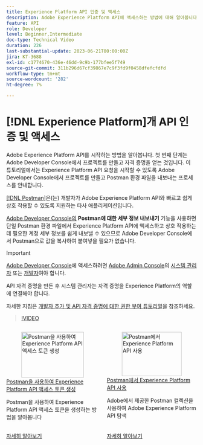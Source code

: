 ```yaml
---
title: Experience Platform API 인증 및 액세스
description: Adobe Experience Platform API에 액세스하는 방법에 대해 알아봅니다.
feature: API
role: Developer
level: Beginner,Intermediate
doc-type: Technical Video
duration: 226
last-substantial-update: 2023-06-21T00:00:00Z
jira: KT-3688
exl-id: c1774670-436e-46dd-9c9b-177bfee5f749
source-git-commit: 311b296d67cf39867e7c9f3fd9f0458dfefcfdfd
workflow-type: tm+mt
source-wordcount: '282'
ht-degree: 7%

---
```


# [!DNL Experience Platform]개 API 인증 및 액세스

Adobe Experience Platform API를 시작하는 방법을 알아봅니다. 첫 번째 단계는 Adobe Developer Console에서 프로젝트를 만들고 자격 증명을 얻는 것입니다. 이 튜토리얼에서는 Experience Platform API 요청을 시작할 수 있도록 Adobe Developer Console에서 프로젝트를 만들고 Postman 환경 파일을 내보내는 프로세스를 안내합니다.

[[!DNL Postman]](https://www.postman.com/)은(는) 개발자가 Adobe Experience Platform API와 빠르고 쉽게 상호 작용할 수 있도록 지원하는 타사 애플리케이션입니다.

[Adobe Developer Console의](https://developer.adobe.com/console/home) **Postman에 대한 세부 정보 내보내기** 기능을 사용하면 단일 Postman 환경 파일에서 Experience Platform API에 액세스하고 상호 작용하는 데 필요한 계정 세부 정보를 쉽게 내보낼 수 있으므로 Adobe Developer Console에서 Postman으로 값을 복사하여 붙여넣을 필요가 없습니다.

>[!IMPORTANT]
>
>[Adobe Developer Console](https://developer.adobe.com/console/home)에 액세스하려면 [Adobe Admin Console](https://helpx.adobe.com/kr/enterprise/using/admin-roles.html)의 [시스템 관리자](https://helpx.adobe.com/kr/enterprise/using/manage-developers.html#:~:text=Add%20developers%20to%20a%20single%20product%20profile&text=In%20the%20Admin%20Console%2C%20navigate,in%20the%20upper%2Dright%20corner.) 또는 [개발자](https://adminconsole.adobe.com)여야 합니다.
>
> API 자격 증명을 만든 후 시스템 관리자는 자격 증명을 Experience Platform의 역할에 연결해야 합니다.
>
>자세한 지침은 [개발자 추가 및 API 자격 증명에 대한 권한 부여 튜토리얼](../admin/add-developers.md)을 참조하세요.


>[!VIDEO](https://video.tv.adobe.com/v/31705/?learn=on&enablevpops&captions=kor)

<!-- CARDS
* generate-an-access-token.md
* use-apis-with-postman.md
-->
<!-- START CARDS HTML - DO NOT MODIFY BY HAND -->
<div class="columns">
    <div class="column is-half-tablet is-half-desktop is-one-third-widescreen" aria-label="Generate an Experience Platform API access token with Postman">
        <div class="card" style="height: 100%; display: flex; flex-direction: column; height: 100%;">
            <div class="card-image">
                <figure class="image x-is-16by9">
                    <a href="generate-an-access-token.md" title="Postman을 사용하여 Experience Platform API 액세스 토큰 생성" target="_blank" rel="referrer">
                        <img class="is-bordered-r-small" src="https://video.tv.adobe.com/v/32728/?format=jpeg&nocache=1752259602830&captions=kor" alt="Postman을 사용하여 Experience Platform API 액세스 토큰 생성"
                             style="width: 100%; aspect-ratio: 16 / 9; object-fit: cover; overflow: hidden; display: block; margin: auto;">
                    </a>
                </figure>
            </div>
            <div class="card-content is-padded-small" style="display: flex; flex-direction: column; flex-grow: 1; justify-content: space-between;">
                <div class="top-card-content">
                    <p class="headline is-size-6 has-text-weight-bold">
                        <a href="generate-an-access-token.md" target="_blank" rel="referrer" title="Postman을 사용하여 Experience Platform API 액세스 토큰 생성">Postman을 사용하여 Experience Platform API 액세스 토큰 생성</a>
                    </p>
                    <p class="is-size-6">Postman을 사용하여 Experience Platform API 액세스 토큰을 생성하는 방법을 알아봅니다</p>
                </div>
                <a href="generate-an-access-token.md" target="_blank" rel="referrer" class="spectrum-Button spectrum-Button--outline spectrum-Button--primary spectrum-Button--sizeM" style="align-self: flex-start; margin-top: 1rem;">
                    <span class="spectrum-Button-label has-no-wrap has-text-weight-bold">자세히 알아보기</span>
                </a>
            </div>
        </div>
    </div>
    <div class="column is-half-tablet is-half-desktop is-one-third-widescreen" aria-label="Use Experience Platform APIs with Postman">
        <div class="card" style="height: 100%; display: flex; flex-direction: column; height: 100%;">
            <div class="card-image">
                <figure class="image x-is-16by9">
                    <a href="use-apis-with-postman.md" title="Postman에서 Experience Platform API 사용" target="_blank" rel="referrer">
                        <img class="is-bordered-r-small" src="https://video.tv.adobe.com/v/32722/?format=jpeg&nocache=1752259602844&captions=kor" alt="Postman에서 Experience Platform API 사용"
                             style="width: 100%; aspect-ratio: 16 / 9; object-fit: cover; overflow: hidden; display: block; margin: auto;">
                    </a>
                </figure>
            </div>
            <div class="card-content is-padded-small" style="display: flex; flex-direction: column; flex-grow: 1; justify-content: space-between;">
                <div class="top-card-content">
                    <p class="headline is-size-6 has-text-weight-bold">
                        <a href="use-apis-with-postman.md" target="_blank" rel="referrer" title="Postman에서 Experience Platform API 사용">Postman에서 Experience Platform API 사용</a>
                    </p>
                    <p class="is-size-6">Adobe에서 제공한 Postman 컬렉션을 사용하여 Adobe Experience Platform API 탐색</p>
                </div>
                <a href="use-apis-with-postman.md" target="_blank" rel="referrer" class="spectrum-Button spectrum-Button--outline spectrum-Button--primary spectrum-Button--sizeM" style="align-self: flex-start; margin-top: 1rem;">
                    <span class="spectrum-Button-label has-no-wrap has-text-weight-bold">자세히 알아보기</span>
                </a>
            </div>
        </div>
    </div>
</div>
<!-- END CARDS HTML - DO NOT MODIFY BY HAND -->
